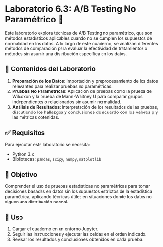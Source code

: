 # Laboratorio 6.3: A/B Testing No Paramétrico 🧪 

Este laboratorio explora técnicas de A/B Testing no paramétrico, que son métodos estadísticos aplicables cuando no se cumplen los supuestos de normalidad en los datos. A lo largo de este cuaderno, se analizan diferentes métodos de comparación para evaluar la efectividad de tratamientos o métodos sin asumir una distribución específica en los datos.

## 📂 Contenidos del Laboratorio

1. **Preparación de los Datos**: Importación y preprocesamiento de los datos relevantes para realizar pruebas no paramétricas.
2. **Pruebas No Paramétricas**: Aplicación de pruebas como la prueba de Wilcoxon y la prueba de Mann-Whitney U para comparar grupos independientes o relacionados sin asumir normalidad.
3. **Análisis de Resultados**: Interpretación de los resultados de las pruebas, discutiendo los hallazgos y conclusiones de acuerdo con los valores p y las métricas obtenidas.

## ✅ Requisitos

Para ejecutar este laboratorio se necesita:
- Python 3.x
- Bibliotecas: `pandas`, `scipy`, `numpy`, `matplotlib`

## 🎯 Objetivo

Comprender el uso de pruebas estadísticas no paramétricas para tomar decisiones basadas en datos sin los supuestos estrictos de la estadística paramétrica, aplicando técnicas útiles en situaciones donde los datos no siguen una distribución normal.

## 🚀 Uso

1. Cargar el cuaderno en un entorno Jupyter.
2. Seguir las instrucciones y ejecutar las celdas en el orden indicado.
3. Revisar los resultados y conclusiones obtenidos en cada prueba.

 
